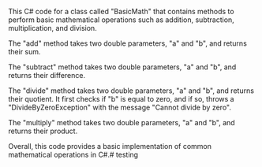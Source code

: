 This  C# code for a class called "BasicMath" that contains methods to perform basic mathematical operations such as addition, subtraction, multiplication, and division.

The "add" method takes two double parameters, "a" and "b", and returns their sum.

The "subtract" method takes two double parameters, "a" and "b", and returns their difference.

The "divide" method takes two double parameters, "a" and "b", and returns their quotient. It first checks if "b" is equal to zero, and if so, throws a "DivideByZeroException" with the message "Cannot divide by zero".

The "multiply" method takes two double parameters, "a" and "b", and returns their product.

Overall, this code provides a basic implementation of common mathematical operations in C#.# testing
